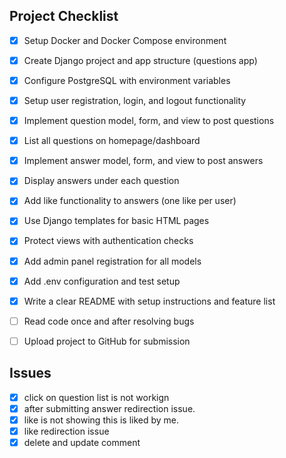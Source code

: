 ## Project Checklist

- [x] Setup Docker and Docker Compose environment
- [x] Create Django project and app structure (questions app)
- [x] Configure PostgreSQL with environment variables
- [x] Setup user registration, login, and logout functionality
- [x] Implement question model, form, and view to post questions
- [x] List all questions on homepage/dashboard
- [x] Implement answer model, form, and view to post answers
- [x] Display answers under each question
- [x] Add like functionality to answers (one like per user)
- [x] Use Django templates for basic HTML pages
- [x] Protect views with authentication checks
- [x] Add admin panel registration for all models
- [x] Add .env configuration and test setup
- [x] Write a clear README with setup instructions and feature list
- [ ] Read code once and after resolving bugs
- [ ] Upload project to GitHub for submission



## Issues
- [x] click on question list is not workign
- [x] after submitting answer redirection issue.
- [x] like is not showing this is liked by me.
- [x] like redirection issue
- [x] delete and update comment